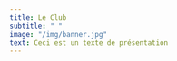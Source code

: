 ```yaml
---
title: Le Club
subtitle: " "
image: "/img/banner.jpg"
text: Ceci est un texte de présentation
---
```


